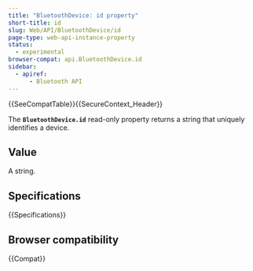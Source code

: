 ```yaml
---
title: "BluetoothDevice: id property"
short-title: id
slug: Web/API/BluetoothDevice/id
page-type: web-api-instance-property
status:
  - experimental
browser-compat: api.BluetoothDevice.id
sidebar:
  - apiref:
      - Bluetooth API
---
```


{{SeeCompatTable}}{{SecureContext_Header}}

The **`BluetoothDevice.id`** read-only property returns a
string that uniquely identifies a device.

## Value

A string.

## Specifications

{{Specifications}}

## Browser compatibility

{{Compat}}
